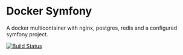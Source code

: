 # Docker Symfony
A docker multicontainer with nginx, postgres, redis and a configured symfony project.

[![Build Status](https://travis-ci.org/MrSmile2114/docker-php7-symfony.svg?branch=master)](https://travis-ci.org/MrSmile2114/docker-php7-symfony)

